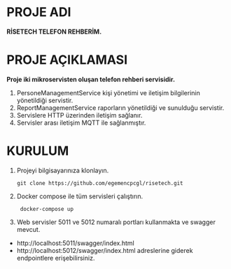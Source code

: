 
# PROJE ADI

**RİSETECH TELEFON REHBERİM.**


# PROJE AÇIKLAMASI

**Proje iki mikroservisten oluşan telefon rehberi servisidir.**
1. PersoneManagementService kişi yönetimi ve iletişim bilgilerinin yönetildiği servistir.
2. ReportManagementService raporların yönetildiği ve sunulduğu servistir.
3. Servislere HTTP üzerinden iletişim sağlanır.
4. Servisler arası iletişim MQTT ile sağlanmıştır.

   
# KURULUM

1. Projeyi bilgisayarınıza klonlayın.
   
       git clone https://github.com/egemencpcgl/risetech.git
   
2. Docker compose ile tüm servisleri çalıştırın.

        docker-compose up

3. Web servisler 5011 ve 5012 numaralı portları kullanmakta ve swagger mevcut.
 - http://localhost:5011/swagger/index.html
 - http://localhost:5012/swagger/index.html
adreslerine giderek endpointlere erişebilirsiniz.


